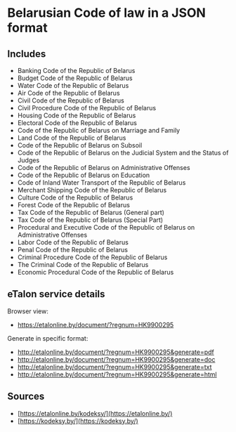 # Belarusian Code of law in a JSON format

## Includes
- Banking Code of the Republic of Belarus
- Budget Code of the Republic of Belarus
- Water Code of the Republic of Belarus
- Air Code of the Republic of Belarus
- Civil Code of the Republic of Belarus
- Civil Procedure Code of the Republic of Belarus
- Housing Code of the Republic of Belarus
- Electoral Code of the Republic of Belarus
- Code of the Republic of Belarus on Marriage and Family
- Land Code of the Republic of Belarus
- Code of the Republic of Belarus on Subsoil
- Code of the Republic of Belarus on the Judicial System and the Status of Judges
- Code of the Republic of Belarus on Administrative Offenses
- Code of the Republic of Belarus on Education
- Code of Inland Water Transport of the Republic of Belarus
- Merchant Shipping Code of the Republic of Belarus
- Culture Code of the Republic of Belarus
- Forest Code of the Republic of Belarus
- Tax Code of the Republic of Belarus (General part)
- Tax Code of the Republic of Belarus (Special Part)
- Procedural and Executive Code of the Republic of Belarus on Administrative Offenses
- Labor Code of the Republic of Belarus
- Penal Code of the Republic of Belarus
- Criminal Procedure Code of the Republic of Belarus
- The Criminal Code of the Republic of Belarus
- Economic Procedural Code of the Republic of Belarus

## eTalon service details

Browser view:
- https://etalonline.by/document/?regnum=HK9900295

Generate in specific format:
- http://etalonline.by/document/?regnum=HK9900295&generate=pdf
- http://etalonline.by/document/?regnum=HK9900295&generate=doc
- http://etalonline.by/document/?regnum=HK9900295&generate=txt
- http://etalonline.by/document/?regnum=HK9900295&generate=html

## Sources
- [https://etalonline.by/kodeksy/](https://etalonline.by/)
- [https://kodeksy.by/](https://kodeksy.by/)
